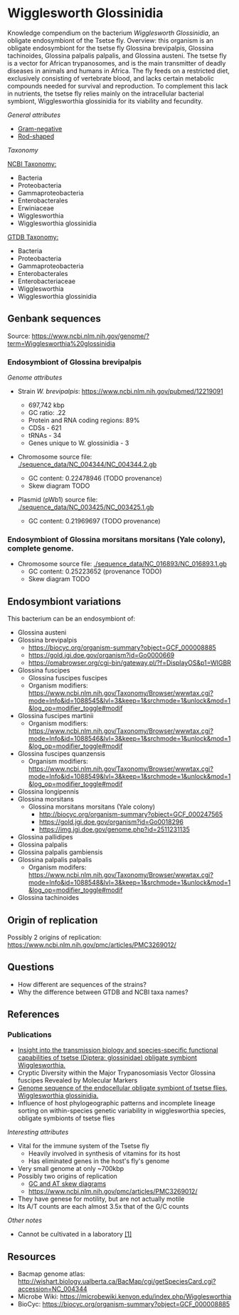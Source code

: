 # Wigglesworth Glossinidia

Knowledge compendium on the bacterium _Wigglesworth Glossinidia_, an obligate endosymbiont of the Tsetse fly.
Overview: this organism is an obligate endosymbiont for the tsetse fly Glossina brevipalpis, Glossina tachinoides, Glossina palpalis palpalis, and Glossina austeni. The tsetse fly is a vector for African trypanosomes, and is the main transmitter of deadly diseases in animals and humans in Africa. The fly feeds on a restricted diet, exclusively consisting of vertebrate blood, and lacks certain metabolic compounds needed for survival and reproduction. To complement this lack in nutrients, the tsetse fly relies mainly on the intracellular bacterial symbiont, Wigglesworthia glossinidia for its viability and fecundity.

_General attributes_
* [Gram-negative](https://en.wikipedia.org/wiki/Gram-negative_bacteria)
* [Rod-shaped](https://microbewiki.kenyon.edu/index.php/File:Wiggles3.gif)

_Taxonomy_

[NCBI Taxonomy:](https://www.ncbi.nlm.nih.gov/Taxonomy/Browser/wwwtax.cgi?id=51229)
* Bacteria
* Proteobacteria
* Gammaproteobacteria
* Enterobacterales
* Erwiniaceae
* Wigglesworthia
* Wigglesworthia glossinidia

[GTDB Taxonomy:](https://gtdb.ecogenomic.org)
* Bacteria
* Proteobacteria
* Gammaproteobacteria
* Enterobacterales
* Enterobacteriaceae
* Wigglesworthia
* Wigglesworthia glossinidia

## Genbank sequences

Source: <https://www.ncbi.nlm.nih.gov/genome/?term=Wigglesworthia%20glossinidia>

### Endosymbiont of Glossina brevipalpis

_Genome attributes_
* Strain _W. brevipalpis_: https://www.ncbi.nlm.nih.gov/pubmed/12219091
    * 697,742 kbp
    * GC ratio: .22
    * Protein and RNA coding regions: 89%
    * CDSs - 621
    * tRNAs - 34
    * Genes unique to W. glossinidia - 3

* Chromosome source file: [./sequence_data/NC_004344/NC_004344.2.gb](./sequence_data/NC_004344/NC_004344.2.gb)
  * GC content: 0.22478946 (TODO provenance)
  * Skew diagram TODO
* Plasmid (pWb1) source file: [./sequence_data/NC_003425/NC_003425.1.gb](./sequence_data/NC_003425/NC_003425.1.gb)
  * GC content: 0.21969697 (TODO provenance)

### Endosymbiont of Glossina morsitans morsitans (Yale colony), complete genome.

* Chromosome source file: [./sequence_data/NC_016893/NC_016893.1.gb](./sequence_data/NC_016893/NC_016893.1.gb)
  * GC content: 0.25223652 (provenance TODO)
  * Skew diagram TODO

## Endosymbiont variations

This bacterium can be an endosymbiont of:

* Glossina austeni
* Glossina brevipalpis
  * <https://biocyc.org/organism-summary?object=GCF_000008885>
  * <https://gold.jgi.doe.gov/organism?id=Go0000669>
  * <https://omabrowser.org/cgi-bin/gateway.pl/?f=DisplayOS&p1=WIGBR>
* Glossina fuscipes
  * Glossina fuscipes fuscipes
  * Organism modifiers: <https://www.ncbi.nlm.nih.gov/Taxonomy/Browser/wwwtax.cgi?mode=Info&id=1088545&lvl=3&keep=1&srchmode=1&unlock&mod=1&log_op=modifier_toggle#modif>
* Glossina fuscipes martinii
  * Organism modifiers: <https://www.ncbi.nlm.nih.gov/Taxonomy/Browser/wwwtax.cgi?mode=Info&id=1088546&lvl=3&keep=1&srchmode=1&unlock&mod=1&log_op=modifier_toggle#modif>
* Glossina fuscipes quanzensis
  * Organism modifiers: <https://www.ncbi.nlm.nih.gov/Taxonomy/Browser/wwwtax.cgi?mode=Info&id=1088549&lvl=3&keep=1&srchmode=1&unlock&mod=1&log_op=modifier_toggle#modif>
* Glossina longipennis
* Glossina morsitans
  * Glossina morsitans morsitans (Yale colony)
    * <http://biocyc.org/organism-summary?object=GCF_000247565>
    * <https://gold.jgi.doe.gov/organism?id=Go0018296>
    * <https://img.jgi.doe.gov/genome.php?id=2511231135>
* Glossina pallidipes
* Glossina palpalis
* Glossina palpalis gambiensis
* Glossina palpalis palpalis
  * Organism modifers: <https://www.ncbi.nlm.nih.gov/Taxonomy/Browser/wwwtax.cgi?mode=Info&id=1088548&lvl=3&keep=1&srchmode=1&unlock&mod=1&log_op=modifier_toggle#modif>
* Glossina tachinoides

## Origin of replication

Possibly 2 origins of replication: https://www.ncbi.nlm.nih.gov/pmc/articles/PMC3269012/

## Questions

* How different are sequences of the strains?
* Why the difference between GTDB and NCBI taxa names?

## References

### Publications

* [Insight into the transmission biology and species-specific functional capabilities of tsetse (Diptera: glossinidae) obligate symbiont Wigglesworthia.](https://www.ncbi.nlm.nih.gov/pubmed/22334516)
* Cryptic Diversity within the Major Trypanosomiasis Vector Glossina fuscipes Revealed by Molecular Markers
* [Genome sequence of the endocellular obligate symbiont of tsetse flies, Wigglesworthia glossinidia.](https://www.ncbi.nlm.nih.gov/pubmed/12219091)
* Influence of host phylogeographic patterns and incomplete lineage sorting on within-species genetic variability in wigglesworthia species, obligate symbionts of tsetse flies

_Interesting attributes_

* Vital for the immune system of the Tsetse fly
    * Heavily involved in synthesis of vitamins for its host
    * Has eliminated genes in the host's fly's genome
* Very small genome at only ~700kbp
* Possibly two origins of replication
  * [GC and AT skew diagrams](./gc-skew/skew.ipynb)
  * https://www.ncbi.nlm.nih.gov/pmc/articles/PMC3269012/
* They have genese for motility, but are not actually motile
* Its A/T counts are each almost 3.5x that of the G/C counts

_Other notes_
* Cannot be cultivated in a laboratory [[1]](https://microbewiki.kenyon.edu/index.php/Wigglesworthia)

## Resources

* Bacmap genome atlas: http://wishart.biology.ualberta.ca/BacMap/cgi/getSpeciesCard.cgi?accession=NC_004344
* Microbe Wiki: https://microbewiki.kenyon.edu/index.php/Wigglesworthia
* BioCyc: https://biocyc.org/organism-summary?object=GCF_000008885
